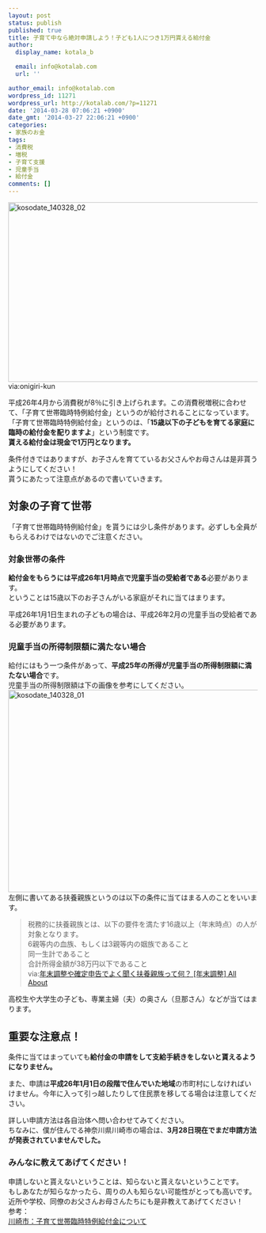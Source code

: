 ```yaml
---
layout: post
status: publish
published: true
title: 子育て中なら絶対申請しよう！子ども1人につき1万円貰える給付金
author:
  display_name: kotala_b

  email: info@kotalab.com
  url: ''

author_email: info@kotalab.com
wordpress_id: 11271
wordpress_url: http://kotalab.com/?p=11271
date: '2014-03-28 07:06:21 +0900'
date_gmt: '2014-03-27 22:06:21 +0900'
categories:
- 家族のお金
tags:
- 消費税
- 増税
- 子育て支援
- 児童手当
- 給付金
comments: []
---
```

<p><img src="http://kotalab.com/wp-content/uploads/kosodate_140328_02-546x363.jpg" alt="kosodate_140328_02" width="546" height="363" class="alignnone size-large wp-image-11277" /><span class="ss">via:onigiri-kun</span></p>
<p>平成26年4月から消費税が8％に引き上げられます。この消費税増税に合わせて、「子育て世帯臨時特例給付金」というのが給付されることになっています。<br />
「子育て世帯臨時特例給付金」というのは、「<strong>15歳以下の子どもを育てる家庭に臨時の給付金を配りますよ</strong>」という制度です。<br />
<strong>貰える給付金は現金で1万円となります。</strong></p>
<p>条件付きではありますが、お子さんを育てているお父さんやお母さんは是非貰うようにしてください！<br />
貰うにあたって注意点があるので書いていきます。<br />
<!--more--></p>
<h2>対象の子育て世帯</h2>
<p>「子育て世帯臨時特例給付金」を貰うには少し条件があります。必ずしも全員がもらえるわけではないのでご注意ください。</p>
<h3>対象世帯の条件</h3>
<p><strong>給付金をもらうには平成26年1月時点で児童手当の受給者である</strong>必要があります。<br />
ということは15歳以下のお子さんがいる家庭がそれに当てはまります。</p>
<p>平成26年1月1日生まれの子どもの場合は、平成26年2月の児童手当の受給者である必要があります。</p>
<h3>児童手当の所得制限額に満たない場合</h3>
<p>給付にはもう一つ条件があって、<strong>平成25年の所得が児童手当の所得制限額に満たない場合</strong>です。<br />
児童手当の所得制限額は下の画像を参考にしてください。<br />
<img src="http://kotalab.com/wp-content/uploads/kosodate_140328_01-546x409.jpg" alt="kosodate_140328_01" width="546" height="409" class="alignnone size-large wp-image-11272" /><br />
左側に書いてある扶養親族というのは以下の条件に当てはまる人のことをいいます。</p>
<blockquote><p>
税務的に扶養親族とは、以下の要件を満たす16歳以上（年末時点）の人が対象となります。<br />
6親等内の血族、もしくは3親等内の姻族であること<br />
同一生計であること<br />
合計所得金額が38万円以下であること<br />
via:<a href="http://allabout.co.jp/gm/gc/14762/" target="_blank">年末調整や確定申告でよく聞く扶養親族って何？ [年末調整] All About</a><a href="http://b.hatena.ne.jp/entry/http://allabout.co.jp/gm/gc/14762/" target="_blank"><img border="0" src="http://b.hatena.ne.jp/entry/image/http://allabout.co.jp/gm/gc/14762/" alt="" /></a>
</p></blockquote>
<p>高校生や大学生の子ども、専業主婦（夫）の奥さん（旦那さん）などが当てはまります。</p>
<h2>重要な注意点！</h2>
<p>条件に当てはまっていても<strong>給付金の申請をして支給手続きをしないと貰えるようになりません。</strong></p>
<p>また、申請は<strong>平成26年1月1日の段階で住んでいた地域</strong>の市町村にしなければいけません。今年に入って引っ越したりして住民票を移してる場合は注意してください。</p>
<p>詳しい申請方法は各自治体へ問い合わせてみてください。<br />
ちなみに、僕が住んでる神奈川県川崎市の場合は、<strong>3月28日現在でまだ申請方法が発表されていませんでした。</strong></p>
<h3>みんなに教えてあげてください！</h3>
<p>申請しないと貰えないということは、知らないと貰えないということです。<br />
もしあなたが知らなかったら、周りの人も知らない可能性がとっても高いです。<br />
近所や学校、同僚のお父さんお母さんたちにも是非教えてあげてください！<br />
参考：<a href="http://www.mhlw.go.jp/seisakunitsuite/bunya/kodomo/kodomo_kosodate/dl/kyufu_gaiyo.pdf" target="_blank"></a><a href="http://b.hatena.ne.jp/entry/http://www.mhlw.go.jp/seisakunitsuite/bunya/kodomo/kodomo_kosodate/dl/kyufu_gaiyo.pdf" target="_blank"><img border="0" src="http://b.hatena.ne.jp/entry/image/http://www.mhlw.go.jp/seisakunitsuite/bunya/kodomo/kodomo_kosodate/dl/kyufu_gaiyo.pdf" alt="" /></a><br />
<a href="http://www.city.kawasaki.jp/259/page/0000055677.html" target="_blank">川崎市：子育て世帯臨時特例給付金について</a><a href="http://b.hatena.ne.jp/entry/http://www.city.kawasaki.jp/259/page/0000055677.html" target="_blank"><img border="0" src="http://b.hatena.ne.jp/entry/image/http://www.city.kawasaki.jp/259/page/0000055677.html" alt="" /></a></p>
